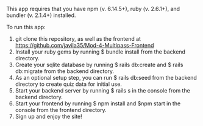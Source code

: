 This app requires that you have npm (v. 6.14.5+), ruby (v. 2.6.1+), and bundler (v. 2.1.4+) installed.

To run this app:

1. git clone this repository, as well as the frontend at https://github.com/javila35/Mod-4-Multipass-Frontend
2. Install your ruby gems by running $ bundle install from the backend directory.
3. Create your sqlite database by running $ rails db:create and $ rails db:migrate from the backend directory.
4. As an optional setup step, you can run $ rails db:seed from the backend directory to create quiz data for initial use.
5. Start your backend server by running $ rails s in the console from the backend directory.
6. Start your frontend by running $ npm install and $npm start in the console from the frontend directory.
7.  Sign up and enjoy the site!
